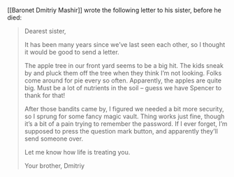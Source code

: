 [[Baronet Dmitriy Mashir]] wrote the following letter to his sister, before he died:

> Dearest sister,
> 
> It has been many years since we’ve last seen each other, so I thought it would be good to send a letter.
> 
> The apple tree in our front yard seems to be a big hit. The kids sneak by and pluck them off the tree when they think I’m not looking. Folks come around for pie every so often. Apparently, the apples are quite big. Must be a lot of nutrients in the soil – guess we have Spencer to thank for that!
> 
> After those bandits came by, I figured we needed a bit more security, so I sprung for some fancy magic vault. Thing works just fine, though it’s a bit of a pain trying to remember the password. If I ever forget, I’m supposed to press the question mark button, and apparently they’ll send someone over.
> 
> Let me know how life is treating you.
> 
> Your brother, Dmitriy

